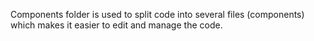 Components folder is used to split code into several files (components)
which makes it easier to edit and manage the code.
